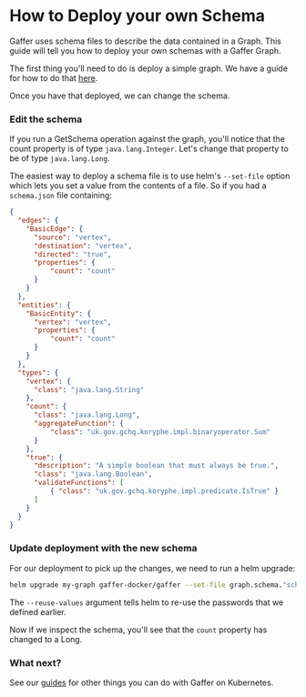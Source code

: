 How to Deploy your own Schema
==============================
Gaffer uses schema files to describe the data contained in a Graph. This guide will tell you how
to deploy your own schemas with a Gaffer Graph.

The first thing you'll need to do is deploy a simple graph. We have a guide for how to do that [here](./deploy-empty-graph.md).

Once you have that deployed, we can change the schema.

### Edit the schema
If you run a GetSchema operation against the graph, you'll notice that the count property is of
type `java.lang.Integer`. Let's change that property to be of type `java.lang.Long`.

The easiest way to deploy a schema file is to use helm's `--set-file` option which lets you set a value from the contents of a file.
So if you had a `schema.json` file containing:

```json
{
  "edges": {
    "BasicEdge": {
      "source": "vertex",
      "destination": "vertex",
      "directed": "true",
      "properties": {
          "count": "count"
      }
    }
  },
  "entities": {
    "BasicEntity": {
      "vertex": "vertex",
      "properties": {
          "count": "count"
      }
    }
  },
  "types": {
    "vertex": {
      "class": "java.lang.String"
    },
    "count": {
      "class": "java.lang.Long",
      "aggregateFunction": {
          "class": "uk.gov.gchq.koryphe.impl.binaryoperator.Sum"
      }
    },
    "true": {
      "description": "A simple boolean that must always be true.",
      "class": "java.lang.Boolean",
      "validateFunctions": [
          { "class": "uk.gov.gchq.koryphe.impl.predicate.IsTrue" }
      ]
    }
  }
}
```

### Update deployment with the new schema
For our deployment to pick up the changes, we need to run a helm upgrade:
```bash
helm upgrade my-graph gaffer-docker/gaffer --set-file graph.schema."schema\.json"=./schema.json --reuse-values
```
The `--reuse-values` argument tells helm to re-use the passwords that we defined earlier.

Now if we inspect the schema, you'll see that the `count` property has changed to a Long.


### What next?
See our [guides](./guides.md) for other things you can do with Gaffer on Kubernetes.
